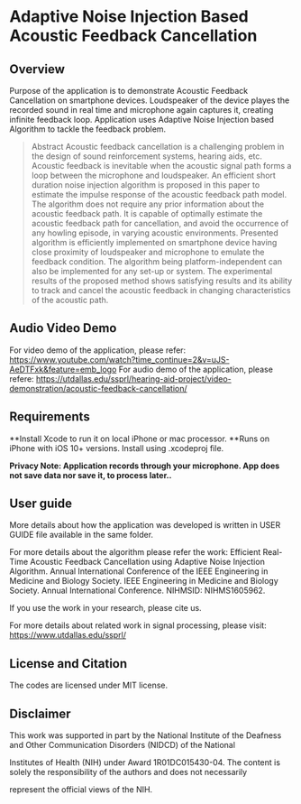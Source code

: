 # Adaptive Noise Injection Based Acoustic Feedback Cancellation


## Overview
Purpose of the application is to demonstrate Acoustic Feedback Cancellation on smartphone devices.  Loudspeaker of the device playes the recorded sound
in real time and microphone again captures it, creating infinite feedback loop. Application uses Adaptive Noise Injection based Algorithm to tackle the feedback problem.

> Abstract
Acoustic feedback cancellation is a challenging problem in
the design of sound reinforcement systems, hearing aids, etc. Acoustic
feedback is inevitable when the acoustic signal path forms a loop
between the microphone and loudspeaker. An efficient short duration
noise injection algorithm is proposed in this paper to estimate the
impulse response of the acoustic feedback path model. The algorithm
does not require any prior information about the acoustic feedback
path. It is capable of optimally estimate the acoustic feedback path
for cancellation, and avoid the occurrence of any howling episode, in
varying acoustic environments. Presented algorithm is efficiently implemented
on smartphone device having close proximity of loudspeaker
and microphone to emulate the feedback condition. The algorithm being
platform-independent can also be implemented for any set-up or system.
The experimental results of the proposed method shows satisfying
results and its ability to track and cancel the acoustic feedback in
changing characteristics of the acoustic path.


## Audio Video Demo

For video demo of the application, please refer: https://www.youtube.com/watch?time_continue=2&v=uJS-AeDTFxk&feature=emb_logo
For audio demo of the application, please refere: https://utdallas.edu/ssprl/hearing-aid-project/video-demonstration/acoustic-feedback-cancellation/


## Requirements
**Install Xcode to run it on local iPhone or mac processor.
**Runs on iPhone with iOS 10+ versions.
Install using .xcodeproj file.

**Privacy Note: Application records through your microphone. App does not save data nor save it, to process later..**


## User guide
More details about how the application was developed is written in USER GUIDE file available in the same folder.

For more details about the algorithm please refer the work:
Efficient Real-Time Acoustic Feedback Cancellation using Adaptive Noise Injection Algorithm. Annual International Conference of the 
IEEE Engineering in Medicine and Biology Society. IEEE Engineering in Medicine and Biology Society. Annual International Conference. NIHMSID: NIHMS1605962.

If you use the work in your research, please cite us.

For more details about related work in signal processing, please visit: https://www.utdallas.edu/ssprl/

## License and Citation

The codes are licensed under MIT license.

## Disclaimer
This work was supported in part by the National Institute of the Deafness and Other Communication Disorders (NIDCD) of the National

Institutes of Health (NIH) under Award 1R01DC015430-04. The content is solely the responsibility of the authors and does not necessarily

represent the official views of the NIH.
